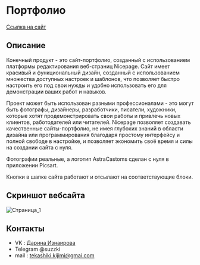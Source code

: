 # Портфолио
[Ссылка на сайт](https://site1964820.nicepage.io/?version=0f81e09d-b55d-4001-b8a2-37e599a24aca)
## Описание
Конечный продукт - это сайт-портфолио, созданный с использованием платформы редактирования веб-страниц Nicepage. Сайт имеет красивый и функциональный дизайн, созданный с использованием множества доступных настроек и шаблонов, что позволяет быстро настроить его под свои нужды и удобно использовать его для демонстрации ваших работ и навыков.

Проект может быть использован разными профессионалами - это могут быть фотографы, дизайнеры, разработчики, писатели, художники, которые хотят продемонстрировать свои работы и привлечь новых клиентов, работодателей или читателей. Nicepage позволяет создавать качественные сайты-портфолио, не имея глубоких знаний в области дизайна или программирования благодаря простому интерфейсу и полной свободе в настройке, и позволяет экономить своё время и силы на создании сайта с нуля.

Фотографии реальные, а логотип AstraCastoms сделан с нуля в приложении Picsart.

Кнопки в шапке сайта работают и отсылают на соответствующие блоки.
## Скриншот вебсайта
![Страница_1](https://github.com/Sazzukki/portfolio/assets/133952979/7a98e92e-4ed4-4ea1-ade8-c2dc65e2af0e)
## Контакты
- VK : [Дарина Изнаирова](https://vk.com/sadzzuki)
- Telegram @suzzki
- mail : tekashiki.kijimi@gmai.com
